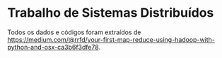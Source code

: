 # Trabalho de Sistemas Distribuídos

Todos os dados e códigos foram extraídos de https://medium.com/@rrfd/your-first-map-reduce-using-hadoop-with-python-and-osx-ca3b6f3dfe78.
